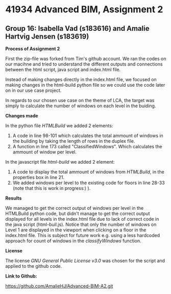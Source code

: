 # 41934 Advanced BIM, Assignment 2
## Group 16: Isabella Vad (s183616) and Amalie Hartvig Jensen (s183619)

**Process of Assignment 2**

First the zip-file was forked from Tim's github account. 
We ran the codes on our macihne and tried to understand the different outputs and connections between the html script, java script and index.html file. 

Instead of making changes directly in the index.html file, we focused on making changes in the html-build python file so we could use the code later on in our use case project.

In regards to our chosen use case on the theme of LCA, the target was simply to calculate the number of windows on each level in the buiding.

**Changes made**

In the python file _HTMLBuild_ we added 2 elements:
1. A code in line 98-101 which calculates the total ammount of windows in the building by taking the length of rows in the duplex file.  
2. A function in line 173 called "ClassifiedWindows". Which calculates the ammount of window per level. 

In the javascript file _html-build_ we added 2 element:
1. A code to display the total ammount of windows from _HTMLBuild_, in the properties box in line 21.
2. We added windows per level to the existing code for floors in line 28-33 (note that this is work in progress:) ).

**Results**

We managed to get the correct output of windows per level in the HTMLBuild python code, but didn't manage to get the correct output displayed for all levels in the index.html file due to lack of correct code in the java script (html-buil.js).
Notice that only the number of windows on Level 1 are displayed in the viewport when clicking on a floor in the index.html file.
This is subject for future work e.g. using a less hardcoded approach for count of windows in the *classifyWindows* function. 

**License**

The license *GNU General Public License v3.0* was chosen for the script and applied to the github code. 

**Link to Github:**

https://github.com/AmalieHJ/Advanced-BIM-A2.git
